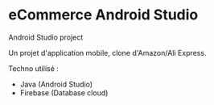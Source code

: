 # eCommerce Android Studio

Android Studio project

Un projet d'application mobile, clone d'Amazon/Ali Express. 

Techno utilisé :
- Java (Android Studio)
- Firebase (Database cloud)
